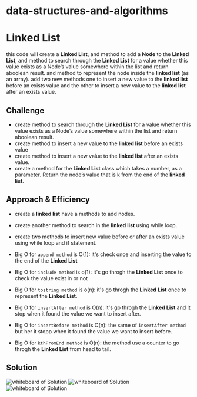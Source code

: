 # data-structures-and-algorithms

# Linked List
this code will create a **Linked List**, and method to add a **Node** to the **Linked List**, and method to search through the **Linked List** for a  value  whether this value exists as a Node’s value somewhere within the list and return aboolean result. and method to represent the node inside the **linked list** (as an array).
add two new methods one to insert a new value to the **linked list**  before an exists value and the other to insert a new value to the **linked list** after an exists value.
## Challenge
- create method  to search through the **Linked List** for a  value  whether this value exists as a Node’s value somewhere within the list and return aboolean result.
- create method to insert a new value to the **linked list**  before an exists value
- create method to insert a new value to the **linked list** after an exists value.
- create a method for the **Linked List** class which takes a number,  as a parameter. Return the node’s value that is k from the end of the **linked list**. 
## Approach & Efficiency
- create a **linked list** have a methods to add nodes.
- create another method to search in the **linked list** using while loop.
- create two methods to insert new value before or after an exists value using while loop and if statement. 

- Big O for ``append method`` is O(1): it's check once and inserting the value to the end of the **Linked List**
- Big O for ``include method`` is o(1): it's go throgh the **Linked List**  once to check the value exist in or not
- Big O for ``tostring method`` is o(n): it's go throgh the **Linked List**  once to represent the **Linked List**. 
- Big O for ``insertAfter method`` is O(n): it's go throgh the **Linked List**  and it stop when it found the value we want to insert after.
- Big O for ``insertBefore method`` is O(n): the same of ``insertAfter method`` but her it stopp when it found the value we want to insert before.
- Big O for ``kthFromEnd method`` is O(n): the method use a counter to go throgh the **Linked List** from head to tail.
## Solution
![whiteboard of Solution](https://i.ibb.co/SnDx7gx/20200527-214615.jpg)
![whiteboard of Solution](https://i.ibb.co/djHj0Gh/20200601-002025.jpg)
![whiteboard of Solution](https://i.ibb.co/nkjanc0a/1215155-005055.jpg)

